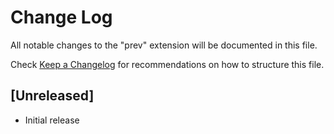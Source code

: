 # Change Log
All notable changes to the "prev" extension will be documented in this file.

Check [Keep a Changelog](http://keepachangelog.com/) for recommendations on how to structure this file.

## [Unreleased]
- Initial release